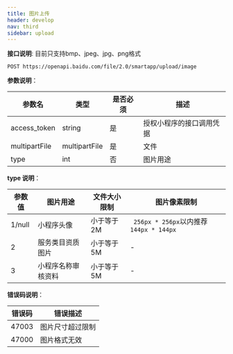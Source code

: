 ```yaml
---
title: 图片上传
header: develop
nav: third
sidebar: upload
---
```


**接口说明**:
目前只支持bmp、jpeg、jpg、png格式

```
POST https://openapi.baidu.com/file/2.0/smartapp/upload/image
```

**参数说明**：

|参数名 | 类型 | 是否必须 | 描述|
|----- |-----| ------| -----|
|access\_token|string | 是 | 授权小程序的接口调用凭据|
|multipartFile | multipartFile | 是 | 文件 |
|type|int | 否 | 图片用途|

**type 说明**：

|参数值 | 图片用途 | 文件大小限制 | 图片像素限制 |
|----- |------|-----| ------|
|1/null|小程序头像|小于等于2M |` 256px * 256px`以内推荐`144px * 144px`|
|2|服务类目资质图片|小于等于5M | -|
|3|小程序名称审核资料|小于等于5M | -|


**错误码说明**：

|错误码 | 错误描述 | 
|----- |-----|
|47003 | 图片尺寸超过限制|
|47000|图片格式无效|